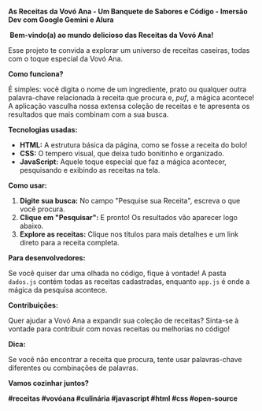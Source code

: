 **As Receitas da Vovó Ana - Um Banquete de Sabores e Código - Imersão Dev com Google Gemini e Alura**

**️ Bem-vindo(a) ao mundo delicioso das Receitas da Vovó Ana!**

Esse projeto te convida a explorar um universo de receitas caseiras, todas com o toque especial da Vovó Ana. 

**Como funciona?**

É simples: você digita o nome de um ingrediente, prato ou qualquer outra palavra-chave relacionada à receita que procura e, *puf*, a mágica acontece! A aplicação vasculha nossa extensa coleção de receitas e te apresenta os resultados que mais combinam com a sua busca. 

**Tecnologias usadas:**

* **HTML:** A estrutura básica da página, como se fosse a receita do bolo!
* **CSS:** O tempero visual, que deixa tudo bonitinho e organizado.
* **JavaScript:** Aquele toque especial que faz a mágica acontecer, pesquisando e exibindo as receitas na tela.

**Como usar:**

1. **Digite sua busca:** No campo "Pesquise sua Receita", escreva o que você procura.
2. **Clique em "Pesquisar":** E pronto! Os resultados vão aparecer logo abaixo.
3. **Explore as receitas:** Clique nos títulos para mais detalhes e um link direto para a receita completa.

**Para desenvolvedores:**

Se você quiser dar uma olhada no código, fique à vontade! A pasta `dados.js` contém todas as receitas cadastradas, enquanto `app.js` é onde a mágica da pesquisa acontece.

**Contribuições:**

Quer ajudar a Vovó Ana a expandir sua coleção de receitas? Sinta-se à vontade para contribuir com novas receitas ou melhorias no código! 

**Dica:**

Se você não encontrar a receita que procura, tente usar palavras-chave diferentes ou combinações de palavras. 

**Vamos cozinhar juntos?** ‍‍

**#receitas #vovóana #culinária #javascript #html #css #open-source**
